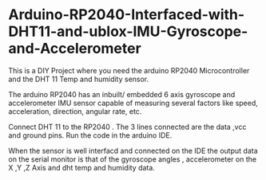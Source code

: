 # Arduino-RP2040-Interfaced-with-DHT11-and-ublox-IMU-Gyroscope-and-Accelerometer

This is a DIY Project where you need the arduino RP2040 Microcontroller and the DHT 11 Temp and humidity sensor.

The arduino RP2040 has an inbuilt/ embedded 6 axis gyroscope and accelerometer IMU sensor capable of measuring several factors like speed, acceleration, direction, angular rate, etc. 

Connect DHT 11 to the RP2040 . The 3 lines connected are the data ,vcc and ground pins.
Run the code in the arduino IDE.

When the sensor is well interfacd and connected on the IDE the output data on the serial monitor is that of the gyroscope angles , accelerometer on the X ,Y ,Z Axis and dht temp and humidity data.
